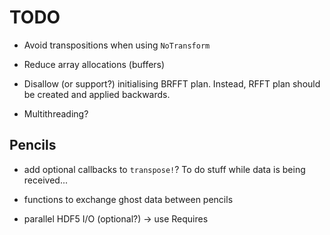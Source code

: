 # TODO

- Avoid transpositions when using `NoTransform`

- Reduce array allocations (buffers)

- Disallow (or support?) initialising BRFFT plan. Instead, RFFT plan should be
  created and applied backwards.

- Multithreading?

## Pencils

- add optional callbacks to `transpose!`? To do stuff while data is being received...

- functions to exchange ghost data between pencils

- parallel HDF5 I/O (optional?) -> use Requires
